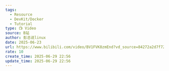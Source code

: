 ```yaml
---
tags:
  - Resource
  - DevKit/Docker
  - Tutorial
type: 📺 Video
source: B站
author: 彭总说linux
date: 2025-06-23
url: https://www.bilibili.com/video/BV1FVK8zmEnd?vd_source=84272a2d7f72158b38778819be5bc6ad
rate: 10
create_time: 2025-06-29 22:56
update_time: 2025-06-29 22:56
---
```

